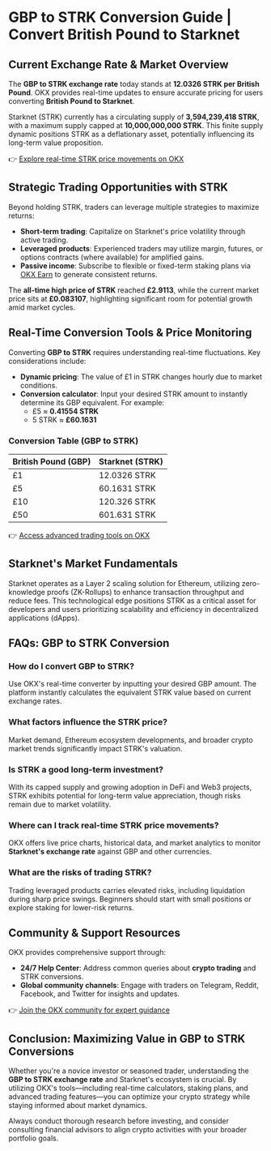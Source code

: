 # GBP to STRK Conversion Guide | Convert British Pound to Starknet  

## Current Exchange Rate & Market Overview  
The **GBP to STRK exchange rate** today stands at **12.0326 STRK per British Pound**. OKX provides real-time updates to ensure accurate pricing for users converting **British Pound to Starknet**.  

Starknet (STRK) currently has a circulating supply of **3,594,239,418 STRK**, with a maximum supply capped at **10,000,000,000 STRK**. This finite supply dynamic positions STRK as a deflationary asset, potentially influencing its long-term value proposition.  

👉 [Explore real-time STRK price movements on OKX](https://bit.ly/okx-bonus)  

## Strategic Trading Opportunities with STRK  
Beyond holding STRK, traders can leverage multiple strategies to maximize returns:  
- **Short-term trading**: Capitalize on Starknet's price volatility through active trading.  
- **Leveraged products**: Experienced traders may utilize margin, futures, or options contracts (where available) for amplified gains.  
- **Passive income**: Subscribe to flexible or fixed-term staking plans via [OKX Earn](https://bit.ly/okx-bonus) to generate consistent returns.  

The **all-time high price of STRK** reached **£2.9113**, while the current market price sits at **£0.083107**, highlighting significant room for potential growth amid market cycles.  

## Real-Time Conversion Tools & Price Monitoring  
Converting **GBP to STRK** requires understanding real-time fluctuations. Key considerations include:  
- **Dynamic pricing**: The value of £1 in STRK changes hourly due to market conditions.  
- **Conversion calculator**: Input your desired STRK amount to instantly determine its GBP equivalent. For example:  
  - £5 ≈ **0.41554 STRK**  
  - 5 STRK ≈ **£60.1631**  

### Conversion Table (GBP to STRK)  
| British Pound (GBP) | Starknet (STRK) |  
|----------------------|------------------|  
| £1                   | 12.0326 STRK     |  
| £5                   | 60.1631 STRK     |  
| £10                  | 120.326 STRK     |  
| £50                  | 601.631 STRK     |  

👉 [Access advanced trading tools on OKX](https://bit.ly/okx-bonus)  

## Starknet's Market Fundamentals  
Starknet operates as a Layer 2 scaling solution for Ethereum, utilizing zero-knowledge proofs (ZK-Rollups) to enhance transaction throughput and reduce fees. This technological edge positions STRK as a critical asset for developers and users prioritizing scalability and efficiency in decentralized applications (dApps).  

## FAQs: GBP to STRK Conversion  

### **How do I convert GBP to STRK?**  
Use OKX's real-time converter by inputting your desired GBP amount. The platform instantly calculates the equivalent STRK value based on current exchange rates.  

### **What factors influence the STRK price?**  
Market demand, Ethereum ecosystem developments, and broader crypto market trends significantly impact STRK's valuation.  

### **Is STRK a good long-term investment?**  
With its capped supply and growing adoption in DeFi and Web3 projects, STRK exhibits potential for long-term value appreciation, though risks remain due to market volatility.  

### **Where can I track real-time STRK price movements?**  
OKX offers live price charts, historical data, and market analytics to monitor **Starknet's exchange rate** against GBP and other currencies.  

### **What are the risks of trading STRK?**  
Trading leveraged products carries elevated risks, including liquidation during sharp price swings. Beginners should start with small positions or explore staking for lower-risk returns.  

## Community & Support Resources  
OKX provides comprehensive support through:  
- **24/7 Help Center**: Address common queries about **crypto trading** and STRK conversions.  
- **Global community channels**: Engage with traders on Telegram, Reddit, Facebook, and Twitter for insights and updates.  

👉 [Join the OKX community for expert guidance](https://bit.ly/okx-bonus)  

## Conclusion: Maximizing Value in GBP to STRK Conversions  
Whether you're a novice investor or seasoned trader, understanding the **GBP to STRK exchange rate** and Starknet's ecosystem is crucial. By utilizing OKX's tools—including real-time calculators, staking plans, and advanced trading features—you can optimize your crypto strategy while staying informed about market dynamics.  

Always conduct thorough research before investing, and consider consulting financial advisors to align crypto activities with your broader portfolio goals.